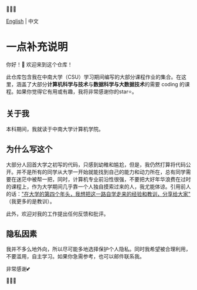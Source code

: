 🎉🎉🎉

[English](./README.md) | 中文



# 一点补充说明

你好！👋 欢迎来到这个仓库！

此仓库包含我在中南大学（CSU）学习期间编写的大部分课程作业的集合。在这里，涵盖了大部分**计算机科学与技术**与**数据科学与大数据技术**的需要 coding 的课程。如果你觉得它有用或有趣，我将非常感谢你的star⭐️。



## 关于我

本科期间，我就读于中南大学计算机学院。



## 为什么写这个

大部分人回首大学之初写的代码，只感到幼稚和尴尬，但是，我仍然打算将代码公开。并不是所有的同学从大学一开始就能找到自己的能力和动力所在，总有同学需要在迷茫中被帮一把，同时，计算机专业前沿性很强，不要把大好年华浪费在过时的课程上，作为大学期间几乎靠一个人独自摸索过来的人，我尤能体谅。引用前人的话：["在大学的第四个年头，我想把这一路自学走来的经验和教训，分享给大家"](https://github.com/PKUFlyingPig/cs-self-learning) （我更多的是教训）。

此外，欢迎对我的工作提出任何反馈和批评。



## 隐私因素

我并不多么地外向，所以尽可能多地选择保护个人隐私。同时我希望被合理利用，不要滥用，自主学习。如果你急需参考，也可以邮件联系我。



非常感谢💕 

🎉🎉🎉

